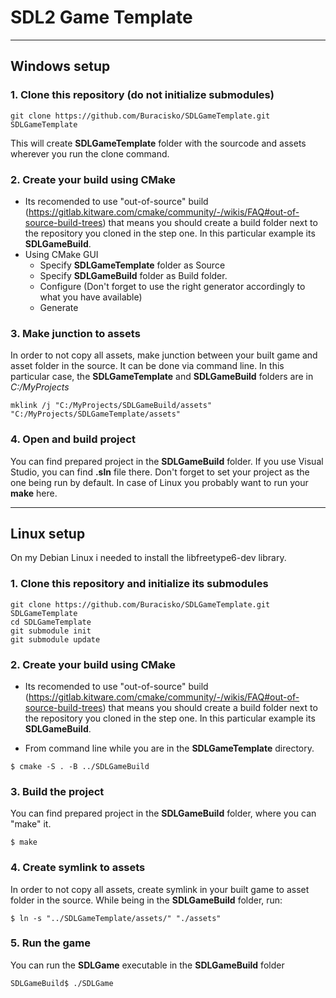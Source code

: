 # SDL2 Game Template
---
## Windows setup
### 1. Clone this repository (do not initialize submodules)
~~~
git clone https://github.com/Buracisko/SDLGameTemplate.git SDLGameTemplate
~~~
This will create **SDLGameTemplate** folder with the sourcode and assets wherever you run the clone command.

### 2. Create your build using CMake
- Its recomended to use "out-of-source" build (https://gitlab.kitware.com/cmake/community/-/wikis/FAQ#out-of-source-build-trees) that means you should create a build folder next to the repository you cloned in the step one.
In this particular example its **SDLGameBuild**.
- Using CMake GUI
  - Specify **SDLGameTemplate** folder as Source
  - Specify **SDLGameBuild** folder as Build folder.
  - Configure (Don't forget to use the right generator accordingly to what you have available)
  - Generate

### 3. Make junction to assets
In order to not copy all assets, make junction between your built game and asset folder in the source.
It can be done via command line. In this particular case, the **SDLGameTemplate** and **SDLGameBuild** folders are in *C:/MyProjects*
~~~
mklink /j "C:/MyProjects/SDLGameBuild/assets" "C:/MyProjects/SDLGameTemplate/assets"
~~~

### 4. Open and build project
You can find prepared project in the **SDLGameBuild** folder.
If you use Visual Studio, you can find **.sln** file there. Don't forget to set your project as the one being run by default.
In case of Linux you probably want to run your **make** here.

---
## Linux setup
On my Debian Linux i needed to install the libfreetype6-dev library.

### 1. Clone this repository and initialize its submodules
~~~
git clone https://github.com/Buracisko/SDLGameTemplate.git SDLGameTemplate
cd SDLGameTemplate
git submodule init
git submodule update
~~~
### 2. Create your build using CMake
- Its recomended to use "out-of-source" build (https://gitlab.kitware.com/cmake/community/-/wikis/FAQ#out-of-source-build-trees) that means you should create a build folder next to the repository you cloned in the step one.
In this particular example its **SDLGameBuild**.

- From command line while you are in the **SDLGameTemplate** directory.
~~~
$ cmake -S . -B ../SDLGameBuild
~~~

### 3. Build the project
You can find prepared project in the **SDLGameBuild** folder, where you can "make" it.
~~~
$ make
~~~

### 4. Create symlink to assets
In order to not copy all assets, create symlink in your built game to asset folder in the source.
While being in the **SDLGameBuild** folder, run:
~~~
$ ln -s "../SDLGameTemplate/assets/" "./assets"
~~~

### 5. Run the game
You can run the **SDLGame** executable in the **SDLGameBuild** folder
~~~
SDLGameBuild$ ./SDLGame
~~~
